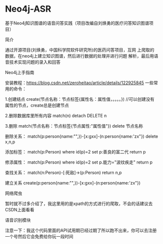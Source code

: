 # Neo4j-ASR
基于Neo4j知识图谱的语音问答实践（项目改编自刘焕勇的医疗问答知识图谱项目）

简介


通过开源项目(刘焕勇，中国科学院软件研究所)的医药问答项目，互网
上爬取的数据，在neo4j上建立知识图谱，然后进行数据的处理并进行问题
解析，最后用语音技术实现问题的录入和回答

Neo4j上手指南


安装教程：https://blog.csdn.net/zeroheitao/article/details/122925845
一些常用的命令：

1.创建结点
create(节点名称：节点标签{属性名：属性值，。。。。})
//可以创建没有属性的节点，create总是创建节点

2.删除数据库里所有内容
match(n) detach DELETE n

3.删除
match(节点名称：节点标签{节点属性:"属性值"}) delete 节点名称

删除关系：
match(p:person{name:"",})-[x:gxx]-(n:person{name:'zx"}) delete x,n,p 

添加标签：
match(p:Person) where id(p)=2 set p:善良的富二代 return p

修添属性：
match(p:Person) where id(p)=2 set p.能力="波纹疾走" return p

查找关系：
match(n:Person)-[:死敌]->(p:Person) return n,p

建立关系
create(p:person{name:"",})-[x:gxx]-(n:person{name:'zx"})

网络爬虫


暂时就不过多介绍了，我这里用的是xpath的方式进行的爬取，不会的话建议去CSDN上面看看


语音识别模块

注意一下：我这个代码里面的API试用期已经过期了所以跑不出来，你可以去注册一个号然后它会免费给你玩一段时间

